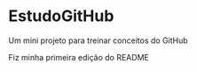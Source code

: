 # EstudoGitHub
Um mini projeto para treinar conceitos do GitHub

Fiz minha primeira edição do README